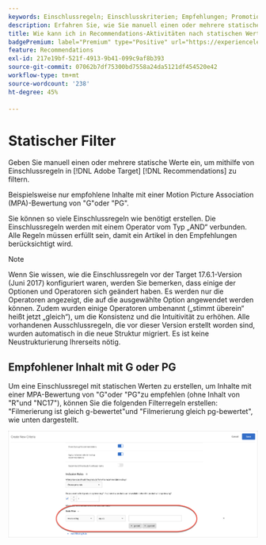 ```yaml
---
keywords: Einschlussregeln; Einschlusskriterien; Empfehlungen; Promotion; Promotions; dynamische Filterung; statisch; statischer Filter
description: Erfahren Sie, wie Sie manuell einen oder mehrere statische Werte eingeben, um mithilfe von Einschlussregeln in Adobe [!DNL Target] Recommendations zu filtern.
title: Wie kann ich in Recommendations-Aktivitäten nach statischen Werten filtern?
badgePremium: label="Premium" type="Positive" url="https://experienceleague.adobe.com/docs/target/using/introduction/intro.html?lang=en#premium newtab=true" tooltip="Erfahren Sie, was in Target Premium enthalten ist."
feature: Recommendations
exl-id: 217e19bf-521f-4913-9b41-099c9af8b393
source-git-commit: 07062b7df75300bd7558a24da5121df454520e42
workflow-type: tm+mt
source-wordcount: '238'
ht-degree: 45%

---
```


# Statischer Filter

Geben Sie manuell einen oder mehrere statische Werte ein, um mithilfe von Einschlussregeln in [!DNL Adobe Target] [!DNL Recommendations] zu filtern.

Beispielsweise nur empfohlene Inhalte mit einer Motion Picture Association (MPA)-Bewertung von &quot;G&quot;oder &quot;PG&quot;.

Sie können so viele Einschlussregeln wie benötigt erstellen. Die Einschlussregeln werden mit einem Operator vom Typ „AND“ verbunden. Alle Regeln müssen erfüllt sein, damit ein Artikel in den Empfehlungen berücksichtigt wird.

>[!NOTE]
>
>Wenn Sie wissen, wie die Einschlussregeln vor der Target 17.6.1-Version (Juni 2017) konfiguriert waren, werden Sie bemerken, dass einige der Optionen und Operatoren sich geändert haben. Es werden nur die Operatoren angezeigt, die auf die ausgewählte Option angewendet werden können. Zudem wurden einige Operatoren umbenannt („stimmt überein“ heißt jetzt „gleich“), um die Konsistenz und die Intuitivität zu erhöhen. Alle vorhandenen Ausschlussregeln, die vor dieser Version erstellt worden sind, wurden automatisch in die neue Struktur migriert. Es ist keine Neustrukturierung Ihrerseits nötig.

## Empfohlener Inhalt mit G oder PG

Um eine Einschlussregel mit statischen Werten zu erstellen, um Inhalte mit einer MPA-Bewertung von &quot;G&quot;oder &quot;PG&quot;zu empfehlen (ohne Inhalt von &quot;R&quot;und &quot;NC17&quot;), können Sie die folgenden Filterregeln erstellen: &quot;Filmerierung ist gleich g-bewertet&quot;und &quot;Filmerierung gleich pg-bewertet&quot;, wie unten dargestellt.

![Beispiel für Filmbewertung](/help/main/c-recommendations/c-algorithms/assets/movies.png)
